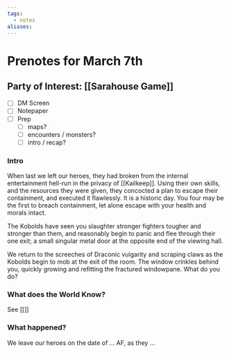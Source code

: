 ```yaml
---
tags:
  - notes
aliases:
---
```


# Prenotes for March 7th
## Party of Interest: [[Sarahouse Game]]
- [ ] DM Screen
- [ ] Notepaper
- [ ] Prep
	- [ ] maps?
	- [ ] encounters / monsters?
	- [ ] intro / recap?

### Intro

When last we left our heroes, they had broken from the internal entertainment hell-run in the privacy of [[Kailkeep]]. Using their own skills, and the resources they were given, they concocted a plan to escape their containment, and executed it flawlessly. It is a historic day. You four may be the first to breach containment, let alone escape with your health and morals intact.

The Kobolds have seen you slaughter stronger fighters tougher and stronger than them, and reasonably begin to panic and flee through their one exit; a small singular metal door at the opposite end of the viewing hall.

We return to the screeches of Draconic vulgarity and scraping claws as the Kobolds begin to mob at the exit of the room. The window crinkles behind you, quickly growing and refitting the fractured windowpane. What do you do?

### What does the World Know?

See [[]]

### What happened?


We leave our heroes on the date of ... AF, as they ...